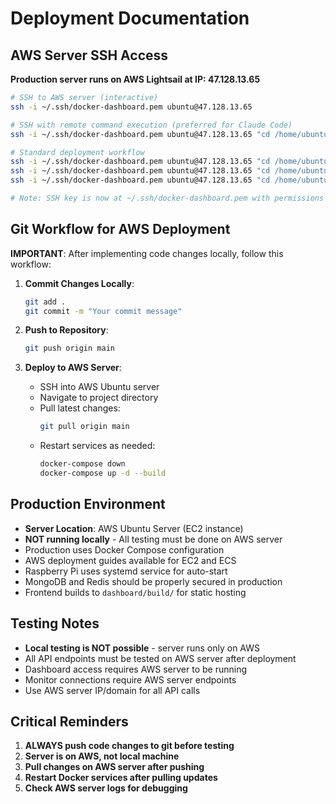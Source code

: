 # Deployment Documentation

## AWS Server SSH Access
**Production server runs on AWS Lightsail at IP: 47.128.13.65**

```bash
# SSH to AWS server (interactive)
ssh -i ~/.ssh/docker-dashboard.pem ubuntu@47.128.13.65

# SSH with remote command execution (preferred for Claude Code)
ssh -i ~/.ssh/docker-dashboard.pem ubuntu@47.128.13.65 "cd /home/ubuntu/pi-wireless-monitor && [command]"

# Standard deployment workflow
ssh -i ~/.ssh/docker-dashboard.pem ubuntu@47.128.13.65 "cd /home/ubuntu/pi-wireless-monitor && git pull origin main"
ssh -i ~/.ssh/docker-dashboard.pem ubuntu@47.128.13.65 "cd /home/ubuntu/pi-wireless-monitor && docker-compose down"
ssh -i ~/.ssh/docker-dashboard.pem ubuntu@47.128.13.65 "cd /home/ubuntu/pi-wireless-monitor && docker-compose up -d --build"

# Note: SSH key is now at ~/.ssh/docker-dashboard.pem with permissions 600
```

## Git Workflow for AWS Deployment

**IMPORTANT**: After implementing code changes locally, follow this workflow:

1. **Commit Changes Locally**:
   ```bash
   git add .
   git commit -m "Your commit message"
   ```

2. **Push to Repository**:
   ```bash
   git push origin main
   ```

3. **Deploy to AWS Server**:
   - SSH into AWS Ubuntu server
   - Navigate to project directory
   - Pull latest changes:
     ```bash
     git pull origin main
     ```
   - Restart services as needed:
     ```bash
     docker-compose down
     docker-compose up -d --build
     ```

## Production Environment
- **Server Location**: AWS Ubuntu Server (EC2 instance)
- **NOT running locally** - All testing must be done on AWS server
- Production uses Docker Compose configuration
- AWS deployment guides available for EC2 and ECS
- Raspberry Pi uses systemd service for auto-start
- MongoDB and Redis should be properly secured in production
- Frontend builds to `dashboard/build/` for static hosting

## Testing Notes
- **Local testing is NOT possible** - server runs only on AWS
- All API endpoints must be tested on AWS server after deployment
- Dashboard access requires AWS server to be running
- Monitor connections require AWS server endpoints
- Use AWS server IP/domain for all API calls

## Critical Reminders
1. **ALWAYS push code changes to git before testing**
2. **Server is on AWS, not local machine**
3. **Pull changes on AWS server after pushing**
4. **Restart Docker services after pulling updates**
5. **Check AWS server logs for debugging**